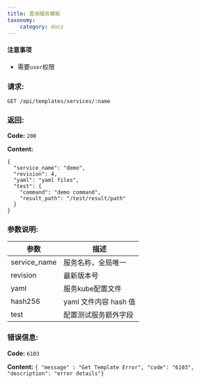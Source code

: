 ```yaml
---
title: 查询服务模板
taxonomy:
    category: docs
---
```


#### 注意事项

- 需要`user`权限

### 请求:

    GET /api/templates/services/:name

### 返回:

**Code:** `200`

**Content:**

```
{
  "service_name": "demo",
  "revision": 4,
  "yaml": "yaml files",
  "test": {
    "command": "demo command",
    "result_path": "/test/result/path"
  }
}
```

### 参数说明:

| 参数 | 描述 |
|-----|------|
| service_name | 服务名称，全局唯一 |
| revision | 最新版本号 |
| yaml | 服务kube配置文件 |
| hash256 | yaml 文件内容 hash 值 |
| test | 配置测试服务额外字段 |

### 错误信息:

**Code:** `6103`

**Content:** `{ "message" : "Get Template Error", "code": "6103", "description": "error details"}`
